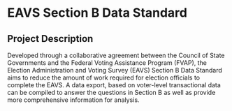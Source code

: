# EAVS Section B Data Standard
## Project Description
Developed through a collaborative agreement between the Council of State Governments and the Federal Voting Assistance Program (FVAP), the Election Administration and Voting Survey (EAVS) Section B Data Standard aims to reduce the amount of work required for election officials to complete the EAVS. A data export, based on voter-level transactional data can be compiled to answer the questions in Section B as well as provide more comprehensive information for analysis.